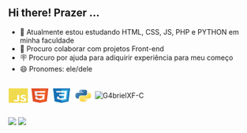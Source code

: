 ## Hi there! Prazer ...

- 📖 Atualmente estou estudando HTML, CSS, JS, PHP e PYTHON em minha faculdade
- 👯 Procuro colaborar com projetos Front-end
- 🪧 Procuro por ajuda para adiquirir experiência para meu começo
- 😄 Pronomes: ele/dele

<div style="display: inline_block"><br>
  <img align="center" alt="G4brielXF-Js" height="30" width="40" src="https://raw.githubusercontent.com/devicons/devicon/master/icons/javascript/javascript-plain.svg">
  <img align="center" alt="G4brielXF-HTML" height="30" width="40" src="https://raw.githubusercontent.com/devicons/devicon/master/icons/html5/html5-original.svg">
  <img align="center" alt="G4brielXF-CSS" height="30" width="40" src="https://raw.githubusercontent.com/devicons/devicon/master/icons/css3/css3-original.svg">
  <img align="center" alt="G4brielXF-Python" height="30" width="40" src="https://raw.githubusercontent.com/devicons/devicon/master/icons/python/python-original.svg">
  <img align="center" alt="G4brielXF-C" height="30" width="40" src="https://cdn.jsdelivr.net/gh/devicons/devicon@latest/icons/cplusplus/cplusplus-original.svg">


</div>
  
  ##

 <div>
    <a href = "mailto:xavierfreitasgabriel@gmail.com"><img src="https://img.shields.io/badge/-Gmail-%23333?style=for-the-badge&logo=gmail&logoColor=white" target="_blank"></a>
    <a href="https://discord.com/channels/@G4bzuk1" target="_blank"><img src="https://img.shields.io/badge/Discord-7289DA?style=for-the-badge&logo=discord&logoColor=white" target="_blank"></a> 

     
 </div>
